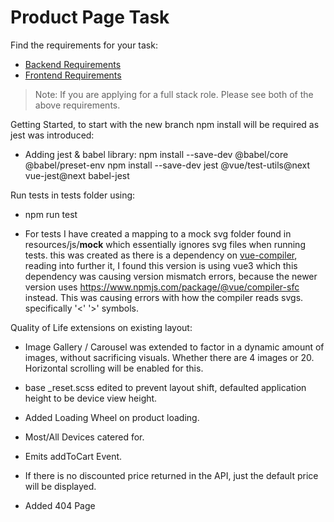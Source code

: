# Product Page Task

Find the requirements for your task:  
- [Backend Requirements](./requirements/backend/README.md)
- [Frontend Requirements](./requirements/frontend/README.md)

> Note: If you are applying for a full stack role. Please see both of the above requirements.

Getting Started, to start with the new branch npm install will be required as jest was introduced:

- Adding jest & babel library: 
    npm install --save-dev @babel/core @babel/preset-env
    npm install --save-dev jest @vue/test-utils@next vue-jest@next babel-jest


Run tests in tests folder using:
- npm run test

- For tests I have created a mapping to a mock svg folder found in resources/js/__mock__ which essentially ignores svg files when running tests.
this was created as there is a dependency on [vue-compiler](https://www.npmjs.com/package/vue-template-compiler), reading into further it, I found this version is using vue3 which this dependency
was causing version mismatch errors, because the newer version uses https://www.npmjs.com/package/@vue/compiler-sfc instead. This was causing errors with how the compiler reads svgs. specifically '<' '>' symbols.

Quality of Life extensions on existing layout:

- Image Gallery / Carousel was extended to factor in a dynamic amount of images, without sacrificing visuals. Whether there are 4 images or 20. Horizontal scrolling will be enabled for this.

- base _reset.scss edited to prevent layout shift, defaulted application height to be device view height.

- Added Loading Wheel on product loading.

- Most/All Devices catered for.

- Emits addToCart Event.

- If there is no discounted price returned in the API, just the default price will be displayed.

- Added 404 Page

